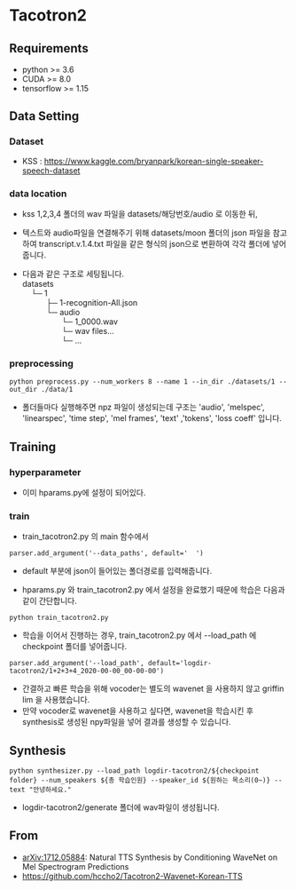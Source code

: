 # Tacotron2

## Requirements

- python >= 3.6
- CUDA >= 8.0
- tensorflow >= 1.15


## Data Setting
### Dataset
- KSS : https://www.kaggle.com/bryanpark/korean-single-speaker-speech-dataset

### data location
- kss 1,2,3,4 폴더의 wav 파일을 datasets/해당번호/audio 로 이동한 뒤, 
- 텍스트와 audio파일을 연결해주기 위해 datasets/moon 폴더의 json 파일을 참고하여 transcript.v.1.4.txt 파일을 같은 형식의 json으로 변환하여 각각 폴더에 넣어줍니다.

- 다음과 같은 구조로 세팅됩니다.  
datasets  
&nbsp;&nbsp;&nbsp;&nbsp;└─ 1  
&nbsp;&nbsp;&nbsp;&nbsp;&nbsp;&nbsp;&nbsp;&nbsp;&nbsp;&nbsp;&nbsp;├─ 1-recognition-All.json  
&nbsp;&nbsp;&nbsp;&nbsp;&nbsp;&nbsp;&nbsp;&nbsp;&nbsp;&nbsp;&nbsp;└─ audio  
&nbsp;&nbsp;&nbsp;&nbsp;&nbsp;&nbsp;&nbsp;&nbsp;&nbsp;&nbsp;&nbsp;&nbsp;&nbsp;&nbsp;&nbsp;&nbsp;&nbsp;&nbsp;└─ 1_0000.wav  
&nbsp;&nbsp;&nbsp;&nbsp;&nbsp;&nbsp;&nbsp;&nbsp;&nbsp;&nbsp;&nbsp;&nbsp;&nbsp;&nbsp;&nbsp;&nbsp;&nbsp;&nbsp;└─ wav files...  
&nbsp;&nbsp;&nbsp;&nbsp;&nbsp;&nbsp;&nbsp;&nbsp;&nbsp;&nbsp;&nbsp;&nbsp;&nbsp;&nbsp;&nbsp;&nbsp;&nbsp;&nbsp;└─ ...  

### preprocessing
```
python preprocess.py --num_workers 8 --name 1 --in_dir ./datasets/1 --out_dir ./data/1
```
- 폴더들마다 실행해주면 npz 파일이 생성되는데 구조는 'audio', 'melspec', 'linearspec', 'time step', 'mel frames', 'text' ,'tokens', 'loss coeff' 입니다.

## Training
### hyperparameter
- 이미 hparams.py에 설정이 되어있다.

### train
- train_tacotron2.py 의 main 함수에서
```
parser.add_argument('--data_paths', default='  ')
```
- default 부분에 json이 들어있는 폴더경로를 입력해줍니다.

- hparams.py 와 train_tacotron2.py 에서 설정을 완료했기 때문에 학습은 다음과 같이 간단합니다.
```
python train_tacotron2.py
```

- 학습을 이어서 진행하는 경우, train_tacotron2.py 에서 --load_path 에 checkpoint 폴더를 넣어줍니다.
```
parser.add_argument('--load_path', default='logdir-tacotron2/1+2+3+4_2020-00-00_00-00-00')
```

- 간결하고 빠른 학습을 위해 vocoder는 별도의 wavenet 을 사용하지 않고 griffin lim 을 사용했습니다.
- 만약 vocoder로 wavenet을 사용하고 싶다면, wavenet을 학습시킨 후 synthesis로 생성된 npy파일을 넣어 결과를 생성할 수 있습니다.

## Synthesis
```
python synthesizer.py --load_path logdir-tacotron2/${checkpoint folder} --num_speakers ${총 학습인원} --speaker_id ${원하는 목소리(0~)} --text "안녕하세요."
```
- logdir-tacotron2/generate 폴더에 wav파일이 생성됩니다.


## From
- [arXiv:1712.05884](https://arxiv.org/abs/1712.05884): Natural TTS Synthesis by Conditioning WaveNet on Mel Spectrogram Predictions
- https://github.com/hccho2/Tacotron2-Wavenet-Korean-TTS







